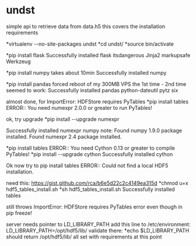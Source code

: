 undst
=====

simple api to retrieve data from data.h5
this covers the installation requirements

*virtualenv --no-site-packages undst
*cd undst/
*source bin/activate

*pip install flask
Successfully installed flask itsdangerous Jinja2 markupsafe Werkzeug

*pip install numpy
takes about 10min
Successfully installed numpy

*pip install pandas
forced reboot of my 300MB VPS the 1st time - 2nd time seemed to work:
Successfully installed pandas python-dateutil pytz six

almost done, for ImportError: HDFStore requires PyTables
*pip install tables
ERROR:: You need numexpr 2.0.0 or greater to run PyTables!

ok, try upgrade
*pip install --upgrade numexpr

Successfully installed numexpr numpy
note:
Found numpy 1.9.0 package installed.
Found numexpr 2.4 package installed.

*pip install tables
ERROR:: You need Cython 0.13 or greater to compile PyTables!
*pip install --upgrade cython
Successfully installed cython

Ok now try to pip install tables
ERROR:: Could not find a local HDF5 installation.

need this:  https://gist.github.com/rca/b6e5d22c2c4149ea315d
*chmod u+x hdf5_tables_install.sh
*sh hdf5_tables_install.sh
Successfully installed tables

still throws ImportError: HDFStore requires PyTables
error even though in pip freeze!

server needs pointer to LD_LIBRARY_PATH
add this line to /etc/environment:
LD_LIBRARY_PATH=/opt/hdf5/lib/
validate there:
*echo $LD_LIBRARY_PATH
should return /opt/hdf5/lib/
all set with requirements at this point


